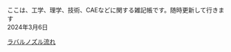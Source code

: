 ここは、工学、理学、技術、CAEなどに関する雑記帳です。随時更新して行きます  
2024年3月6日 

[ラバルノズル流れ](https://github.com/win-sugar/ghblog-laval-nozzle/tree/main)

